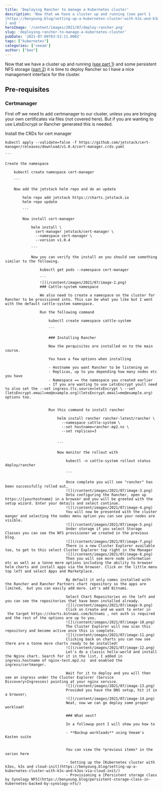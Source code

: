 ```yaml
---
title: 'Deploying Rancher to manage a Kubernetes cluster' 
description: 'Now that we have a cluster up and running (see part 1
[https://benyoung.blog/setting-up-a-kubernetes-cluster-with-k3s-and-k3os-via-cloud-init/]
) and '
heroImage: '/content/images/2021/07/deploy-rancher.png'
slug: 'deploying-rancher-to-manage-a-kubernetes-cluster'
pubDate: '2021-07-09T03:52:11.000Z'
tags: ["kubernetes"] 
categories: ['veeam']
author: ["ben"]
---
```


Now that we have a cluster up and running ([see part 1](https://benyoung.blog/setting-up-a-kubernetes-cluster-with-k3s-and-k3os-via-cloud-init/)) and some persistent NFS storage ([part 2](https://benyoung.blog/persistent-storage-class-in-kubernetes-backed-by-synology-nfs/)) it is time to deploy Rancher so I have a nice management interface for the cluster.

## Pre-requisites 

### Certmanager

First off we need to add certmanager to our cluster, unless you are bringing your own certificates via files (not covered here). But if you are wanting to use LetsEncrypt or Rancher generated this is needed. 

Install the CRDs for cert manager

    kubectl apply --validate=false -f https://github.com/jetstack/cert-manager/releases/download/v1.0.4/cert-manager.crds.yaml
    
    ```
    
    Create the namespace
    
        kubectl create namespace cert-manager
        
        ```
        
        Now add the jetstack helm repo and do an update
        
            helm repo add jetstack https://charts.jetstack.io
            helm repo update
            
            ```
            
            Now install cert-manager
            
                helm install \
                  cert-manager jetstack/cert-manager \
                  --namespace cert-manager \
                  --version v1.0.4
                
                ```
                
                Now you can verify the install an you should see something similar to the following.
                
                    kubectl get pods --namespace cert-manager
                    
                    ```
                    ![](/content/images/2021/07/image-2.png)
                    ### Cattle-system namespace
                    
                    We also need to create a namespace on the cluster for Rancher to be provisioned into. This can be what you like but I went with the default cattle-system namespace.
                    
                    Run the following command
                    
                        kubectl create namespace cattle-system
                        
                        ```
                        
                        ### Installing Rancher
                        
                        Now the perquisites are installed on to the main course.
                        
                        You have a few options when installing
                        
                        - Hostname you want Rancher to be listening on
                        - Replicas, up to you depending how many nodes etc you have
                        - Namespace == the namespace you created earlier
                        - If you are wanting to use LetsEncrypt youll need to also set the --set ingress.tls.source=letsEncrypt \ --set [letsEncrypt.email=me@example.org](letsEncrypt.email=me@example.org) options too. 
                        
                        
                        Run this command to install rancher
                        
                            helm install rancher rancher-latest/rancher \
                              --namespace cattle-system \
                              --set hostname=rancher.mp2.nz \
                              --set replicas=3
                            
                            
                            ```
                            
                            Now monitor the rollout with 
                            
                                kubectl -n cattle-system rollout status deploy/rancher
                                
                                ```
                                
                                Once complete you will see "rancher" has been successfully rolled out,
                                ![](/content/images/2021/07/image-3.png)
                                Onto configuring the Rancher, open up https://{yourhostname} in a browser and you will be greeted with the setup wizard. Enter your details and select continue.
                                ![](/content/images/2021/07/image-4.png)
                                You will now be presented with the cluster manger and selecting the nodes menu option you can see your nodes are visible.
                                ![](/content/images/2021/07/image-5.png)
                                Under storage if you select Storage Classes you can see the NFS provisioner we created in the previous blog.
                                ![](/content/images/2021/07/image-7.png)
                                There is a new Cluster Explorer available too, to get to this select Cluster Explorer top right in the Manager 
                                ![](/content/images/2021/07/image-8.png)
                                Then you will see more node information etc as well as a tonne more options including the ability to browser helm charts and install apps via the browser. Click on the little menu top left and select Apps and Marketplace. 
                                
                                By default it only comes installed with the Rancher and Rancher Partners chart repository so the apps are limited,  but you can easily add more. Let's add Bitnami.
                                
                                Select Chart Repositories on the left and you can see the repositories that have been installed already.
                                ![](/content/images/2021/07/image-9.png)
                                Click on Create and we want to enter in  the target https://charts.bitnami.com/bitnami , not auth is required and the rest of the options are up to you.
                                ![](/content/images/2021/07/image-10.png)
                                The Cluster Explorer will now scan this repository and become active once this is complete.
                                ![](/content/images/2021/07/image-11.png)
                                Clicking back on charts you can now see there are a tonne more charts ready to be installed!
                                ![](/content/images/2021/07/image-12.png)
                                Let's do a classic hello-world and install the Nginx chart. Search for it in the list, I added in ingress.hostname of nginx-test.mp2.nz  and enabled the ingress/certmanger.
                                
                                Wait for it to deploy and you will then see an ingress under the Cluster Explorer (Service Discovery>Ingresses) pointing at your nginx service.
                                ![](/content/images/2021/07/image-13.png)
                                Provided you have the DNS setup, hit it in a browser;
                                ![](/content/images/2021/07/image-14.png)
                                Neat, now we can go deploy some proper workload!
                                
                                ### What next?
                                
                                In a followup post I will show you how to
                                
                                - **Backup workloads** using Veeam's Kasten suite
                                
                                
                                You can view the *previous items* in the series here
                                
                                - Setting up the [Kubernetes cluster with k3os, k3s and cloud-init](https://benyoung.blog/setting-up-a-kubernetes-cluster-with-k3s-and-k3os-via-cloud-init/)
                                - Provisioning a [Persistent storage class by Synology NFS](https://benyoung.blog/persistent-storage-class-in-kubernetes-backed-by-synology-nfs/)
                                
                                
                            
                            
                        
                        
                    
                    
                
                
            
            
        
        
    
    

